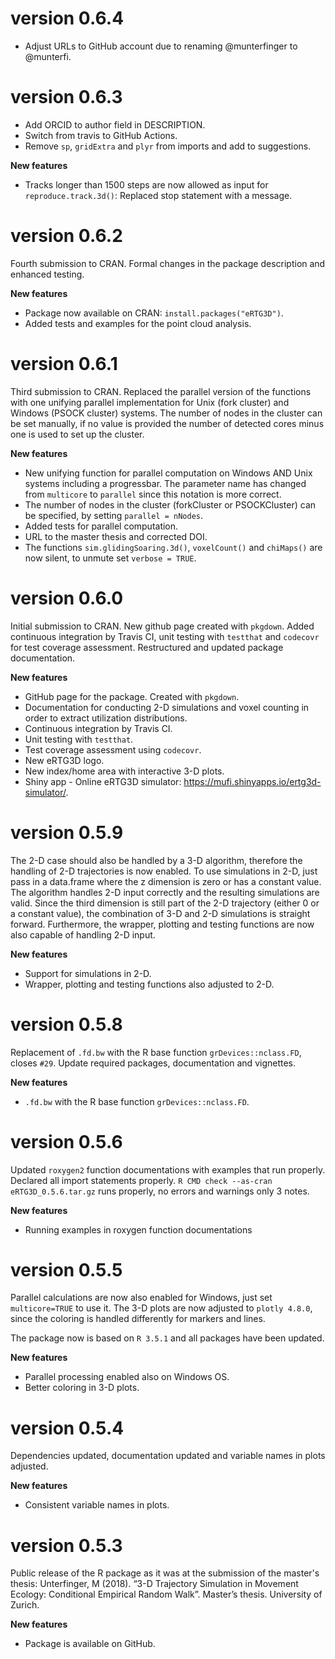 # version 0.6.4

* Adjust URLs to GitHub account due to renaming @munterfinger to @munterfi.

# version 0.6.3

* Add ORCID to author field in DESCRIPTION.
* Switch from travis to GitHub Actions.
* Remove `sp`, `gridExtra` and `plyr` from imports and add to suggestions.

**New features**
* Tracks longer than 1500 steps are now allowed as input for `reproduce.track.3d()`: Replaced stop statement with a message.

# version 0.6.2
Fourth submission to CRAN. Formal changes in the package description and enhanced testing.

**New features**

* Package now available on CRAN: `install.packages("eRTG3D")`.
* Added tests and examples for the point cloud analysis.

# version 0.6.1
Third submission to CRAN. Replaced the parallel version of the functions with one unifying parallel implementation for Unix (fork cluster) and Windows (PSOCK cluster) systems. The number of nodes in the cluster can be set manually, if no value is provided the number of detected cores minus one is used to set up the cluster.

**New features**

* New unifying function for parallel computation on Windows AND Unix systems including a progressbar. The parameter name has changed from `multicore` to `parallel` since this notation is more correct.
* The number of nodes in the cluster (forkCluster or PSOCKCluster) can be specified, by setting `parallel = nNodes`.
* Added tests for parallel computation.
* URL to the master thesis and corrected DOI.
* The functions `sim.glidingSoaring.3d()`, `voxelCount()` and `chiMaps()` are now silent, to unmute set `verbose = TRUE`.

# version 0.6.0
Initial submission to CRAN. New github page created with `pkgdown`.
Added continuous integration by Travis CI, unit testing with `testthat` and `codecovr` for test coverage assessment. Restructured and updated package documentation. 

**New features**

* GitHub page for the package. Created with `pkgdown`.
* Documentation for conducting 2-D simulations and voxel counting in order to extract utilization distributions.
* Continuous integration by Travis CI.
* Unit testing with `testthat`.
* Test coverage assessment using `codecovr`.
* New eRTG3D logo.
* New index/home area with interactive 3-D plots.
* Shiny app - Online eRTG3D simulator: https://mufi.shinyapps.io/ertg3d-simulator/.

# version 0.5.9
The 2-D case should also be handled by a 3-D algorithm, therefore the handling of 2-D trajectories is now enabled. To use simulations in 2-D, just pass in a data.frame where the z dimension is zero or has a constant value. The algorithm handles 2-D input correctly and the resulting simulations are valid. Since the third dimension is still part of the 2-D trajectory (either 0 or a constant value), the combination of 3-D and 2-D simulations is straight forward. Furthermore, the wrapper, plotting and testing functions are now also capable of handling 2-D input.

**New features**

* Support for simulations in 2-D.
* Wrapper, plotting and testing functions also adjusted to 2-D.

# version 0.5.8
Replacement of `.fd.bw` with the R base function `grDevices::nclass.FD`, closes `#29`.
Update required packages, documentation and vignettes.

**New features**

* `.fd.bw` with the R base function `grDevices::nclass.FD`.

# version 0.5.6
Updated `roxygen2` function documentations with examples that run properly. Declared all import statements properly. `R CMD check --as-cran eRTG3D_0.5.6.tar.gz` runs properly, no errors and warnings only 3 notes.

**New features**

* Running examples in roxygen function documentations

# version 0.5.5
Parallel calculations are now also enabled for Windows, just set `multicore=TRUE` to use it. The 3-D plots are now adjusted to `plotly 4.8.0`, since the coloring is handled differently for markers and lines.

The package now is based on `R 3.5.1` and all packages have been updated.

**New features**

* Parallel processing enabled also on Windows OS.
* Better coloring in 3-D plots.

# version 0.5.4
Dependencies updated, documentation updated and variable names in plots adjusted.

**New features**

* Consistent variable names in plots.

# version 0.5.3
Public release of the R package as it was at the submission of the master's thesis:
Unterfinger, M (2018). “3-D Trajectory Simulation in Movement Ecology: Conditional Empirical Random Walk”. Master’s thesis. University of Zurich.

**New features**

* Package is available on GitHub.
